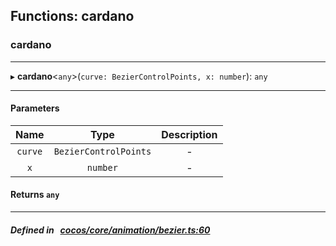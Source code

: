 ## Functions: cardano

### cardano


___
▸ **cardano**<`any`\>(`curve: BezierControlPoints, x: number`): `any`
___


#### Parameters

| Name | Type | Description |
| :------: | :------: | :------: |
| `curve` | `BezierControlPoints` | - |
| `x` | `number` | - |

#### Returns `any` 
___


##### Defined in &nbsp;   [cocos/core/animation/bezier.ts:60](https://github.com/cocos-creator/engine/blob/c7bf6b8a9/cocos/core/animation/bezier.ts#L60)&nbsp;

